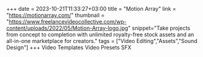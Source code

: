 +++
date = 2023-10-21T11:33:27+03:00
title = "Motion Array"
link = "https://motionarray.com/"
thumbnail = "https://www.freelancevideocollective.com/wp-content/uploads/2022/05/Motion-Array-logo.jpg"
snippet="Take projects from concept to completion with unlimited royalty-free stock assets and an all-in-one marketplace for creators."
tags = ["Video Editing","Assets","Sound Design"]
+++ 
Video Templates
Video Presets
SFX